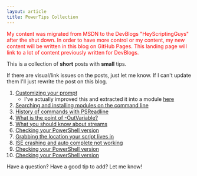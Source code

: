 ```yaml
---
layout: article
title: PowerTips Collection
---
```


<span style="color:red">
My content was migrated from MSDN to the DevBlogs "HeyScriptingGuys" after the shut down. In order to have more control or my content, my new content will be written in this blog on GitHub Pages. This landing page will link to a lot of content previously written for DevBlogs.
</span>

This is a collection of **short** posts with **small** tips. 

If there are visual/link issues on the posts, just let me know. If I can't update them I'll just rewrite the post on this blog. 

1. [Customizing your prompt](https://devblogs.microsoft.com/scripting/powershell-powertip-customizing-your-prompt/)
    - I've actually improved this and extracted it into a module [here](https://www.powershellgallery.com/packages/PromptHelper/1.0.1)
1. [Searching and installing modules on the command line](https://devblogs.microsoft.com/scripting/powershell-powertip-searching-and-installing-modules-on-the-command-line/)
1. [History of commands with PSReadline](https://devblogs.microsoft.com/scripting/powershell-powertip-history-of-commands-with-psreadline/)
1. [What is the point of -OutVariable?](https://devblogs.microsoft.com/scripting/powershell-powertip-what-is-the-point-of-out-variable/)
1. [What you should know about streams](https://devblogs.microsoft.com/scripting/powershell-powertip-what-you-should-know-about-streams/)
1. [Checking your PowerShell version](https://devblogs.microsoft.com/scripting/powershell-powertip-checking-your-powershell-version/)
1. [Grabbing the location your script lives in](https://devblogs.microsoft.com/scripting/powershell-powertip-grabbing-the-location-your-script-lives-in/)
1. [ISE crashing and auto complete not working](https://devblogs.microsoft.com/scripting/powershell-powertip-ise-crashing-and-auto-complete-not-working/)
1. [Checking your PowerShell version](https://devblogs.microsoft.com/scripting/powershell-powertip-checking-your-powershell-version/)
1. [Checking your PowerShell version](https://devblogs.microsoft.com/scripting/powershell-powertip-checking-your-powershell-version/)

Have a question? Have a good tip to add? Let me know!

